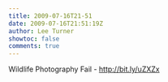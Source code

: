 ```yaml
---
title: 2009-07-16T21-51
date: 2009-07-16T21:51:19Z
author: Lee Turner
showtoc: false
comments: true
---
```


Wildlife Photography Fail - http://bit.ly/uZXZx

